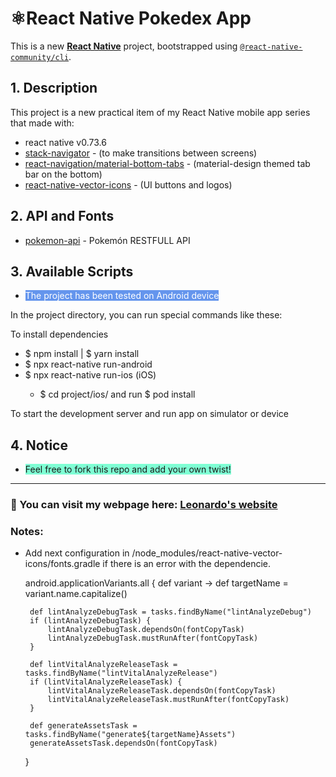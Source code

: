 # ⚛︎React Native Pokedex App

This is a new [**React Native**](https://reactnative.dev) project, bootstrapped using [`@react-native-community/cli`](https://github.com/react-native-community/cli).

<aqui gif>

## 1. Description
This project is a new practical item of my React Native mobile app series that made with:
 - react native v0.73.6
 - [stack-navigator](https://reactnavigation.org/docs/stack-navigator/) - (to make transitions between screens)
 - [react-navigation/material-bottom-tabs](https://reactnavigation.org/docs/material-bottom-tab-navigator/) - (material-design themed tab bar on the bottom)
 - [react-native-vector-icons](https://github.com/oblador/react-native-vector-icons) - (UI buttons and logos)

## 2. API and Fonts
- [pokemon-api](https://pokeapi.co/) - Pokemón RESTFULL API

## 3. Available Scripts
<ul>
  <li>
    <span style="background-color: #6495ed;color: #ffff">The project has been tested on Android device
    </span>
  </li>
</ul>


In the project directory, you can run special commands like these:

To install dependencies 

<ul>
  <li>$ npm install | $ yarn install</li>
  <li>$ npx react-native run-android</li>
  <li>$ npx react-native run-ios (iOS)</li>
  <ul>
    <li>$ cd project/ios/ and run $ pod install</li>
  </ul>
</ul>

To start the development server and run app on simulator or device

## 4. Notice
<ul>
  <li>
    <span style="background-color: #7fffd4;">Feel free to   fork this repo and add your own twist!
    </span>
  </li>
</ul>

<hr>


### 👋 You can visit my webpage here: [Leonardo's website](https://github.com/leo7medina)


### Notes:

 - Add next configuration in /node_modules/react-native-vector-icons/fonts.gradle if there is an error with the dependencie.

    android.applicationVariants.all { def variant ->
        def targetName = variant.name.capitalize()

        def lintAnalyzeDebugTask = tasks.findByName("lintAnalyzeDebug")
        if (lintAnalyzeDebugTask) {
            lintAnalyzeDebugTask.dependsOn(fontCopyTask)
            lintAnalyzeDebugTask.mustRunAfter(fontCopyTask)
        }

        def lintVitalAnalyzeReleaseTask = tasks.findByName("lintVitalAnalyzeRelease")
        if (lintVitalAnalyzeReleaseTask) {
            lintVitalAnalyzeReleaseTask.dependsOn(fontCopyTask)
            lintVitalAnalyzeReleaseTask.mustRunAfter(fontCopyTask)
        }

        def generateAssetsTask = tasks.findByName("generate${targetName}Assets")
        generateAssetsTask.dependsOn(fontCopyTask)
    }